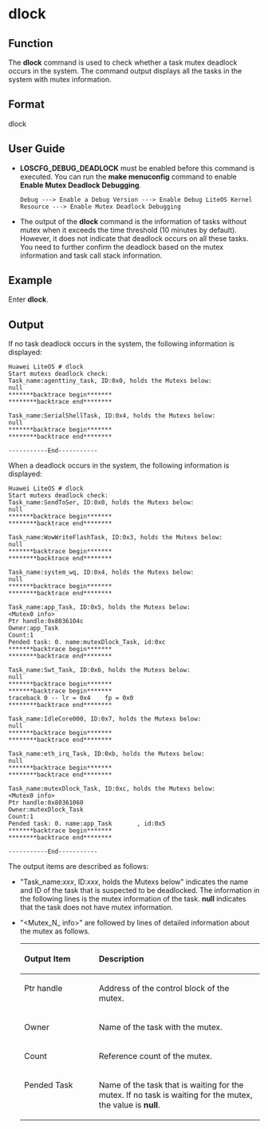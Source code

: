 # dlock<a name="EN-US_TOPIC_0312409053"></a>

## Function<a name="en-us_topic_0298978858_section292522625313"></a>

The  **dlock**  command is used to check whether a task mutex deadlock occurs in the system. The command output displays all the tasks in the system with mutex information.

## Format<a name="en-us_topic_0298978858_section219137125319"></a>

dlock

## User Guide<a name="en-us_topic_0298978858_section11147121921813"></a>

-   **LOSCFG\_DEBUG\_DEADLOCK** must be enabled before this command is executed. You can run the  **make menuconfig**  command to enable  **Enable Mutex Deadlock Debugging**.

    ```
    Debug ---> Enable a Debug Version ---> Enable Debug LiteOS Kernel Resource ---> Enable Mutex Deadlock Debugging
    ```

-   The output of the  **dlock**  command is the information of tasks without mutex when it exceeds the time threshold \(10 minutes by default\). However, it does not indicate that deadlock occurs on all these tasks. You need to further confirm the deadlock based on the mutex information and task call stack information.

## Example<a name="en-us_topic_0298978858_section38825106556"></a>

Enter  **dlock**.

## Output<a name="en-us_topic_0298978858_section2127155445310"></a>

If no task deadlock occurs in the system, the following information is displayed:

```
Huawei LiteOS # dlock
Start mutexs deadlock check:
Task_name:agenttiny_task, ID:0x0, holds the Mutexs below:
null
*******backtrace begin*******
********backtrace end********

Task_name:SerialShellTask, ID:0x4, holds the Mutexs below:
null
*******backtrace begin*******
********backtrace end********

-----------End-----------
```

When a deadlock occurs in the system, the following information is displayed:

```
Huawei LiteOS # dlock
Start mutexs deadlock check:
Task_name:SendToSer, ID:0x0, holds the Mutexs below:
null
*******backtrace begin*******
********backtrace end********

Task_name:WowWriteFlashTask, ID:0x3, holds the Mutexs below:
null
*******backtrace begin*******
********backtrace end********

Task_name:system_wq, ID:0x4, holds the Mutexs below:
null
*******backtrace begin*******
********backtrace end********

Task_name:app_Task, ID:0x5, holds the Mutexs below:
<Mutex0 info>
Ptr handle:0x8036104c
Owner:app_Task
Count:1
Pended task: 0. name:mutexDlock_Task, id:0xc
*******backtrace begin*******
********backtrace end********

Task_name:Swt_Task, ID:0x6, holds the Mutexs below:
null
*******backtrace begin*******
*******backtrace begin*******
traceback 0 -- lr = 0x4    fp = 0x0
********backtrace end********

Task_name:IdleCore000, ID:0x7, holds the Mutexs below:
null
*******backtrace begin*******
********backtrace end********

Task_name:eth_irq_Task, ID:0xb, holds the Mutexs below:
null
*******backtrace begin*******
********backtrace end********

Task_name:mutexDlock_Task, ID:0xc, holds the Mutexs below:
<Mutex0 info>
Ptr handle:0x80361060
Owner:mutexDlock_Task
Count:1
Pended task: 0. name:app_Task       , id:0x5
*******backtrace begin*******
********backtrace end********

-----------End-----------
```

The output items are described as follows:

-   "Task\_name:_xxx_, ID:_xxx_, holds the Mutexs below" indicates the name and ID of the task that is suspected to be deadlocked. The information in the following lines is the mutex information of the task.  **null**  indicates that the task does not have mutex information.
-   "<Mutex_N_  info\>" are followed by lines of detailed information about the mutex as follows.

    <a name="en-us_topic_0298978858_table15310135019130"></a>
    <table><thead align="left"><tr id="en-us_topic_0298978858_row731015011313"><th class="cellrowborder" valign="top" width="31.169999999999998%" id="mcps1.1.3.1.1"><p id="en-us_topic_0298978858_p83119508137"><a name="en-us_topic_0298978858_p83119508137"></a><a name="en-us_topic_0298978858_p83119508137"></a>Output Item</p>
    </th>
    <th class="cellrowborder" valign="top" width="68.83%" id="mcps1.1.3.1.2"><p id="en-us_topic_0298978858_p8311450181319"><a name="en-us_topic_0298978858_p8311450181319"></a><a name="en-us_topic_0298978858_p8311450181319"></a>Description</p>
    </th>
    </tr>
    </thead>
    <tbody><tr id="en-us_topic_0298978858_row14311165014136"><td class="cellrowborder" valign="top" width="31.169999999999998%" headers="mcps1.1.3.1.1 "><p id="en-us_topic_0298978858_p143112050191314"><a name="en-us_topic_0298978858_p143112050191314"></a><a name="en-us_topic_0298978858_p143112050191314"></a>Ptr handle</p>
    </td>
    <td class="cellrowborder" valign="top" width="68.83%" headers="mcps1.1.3.1.2 "><p id="en-us_topic_0298978858_p11311750141315"><a name="en-us_topic_0298978858_p11311750141315"></a><a name="en-us_topic_0298978858_p11311750141315"></a>Address of the control block of the mutex.</p>
    </td>
    </tr>
    <tr id="en-us_topic_0298978858_row3311250161311"><td class="cellrowborder" valign="top" width="31.169999999999998%" headers="mcps1.1.3.1.1 "><p id="en-us_topic_0298978858_p1031113505136"><a name="en-us_topic_0298978858_p1031113505136"></a><a name="en-us_topic_0298978858_p1031113505136"></a>Owner</p>
    </td>
    <td class="cellrowborder" valign="top" width="68.83%" headers="mcps1.1.3.1.2 "><p id="en-us_topic_0298978858_p13112050141318"><a name="en-us_topic_0298978858_p13112050141318"></a><a name="en-us_topic_0298978858_p13112050141318"></a>Name of the task with the mutex.</p>
    </td>
    </tr>
    <tr id="en-us_topic_0298978858_row19311125021318"><td class="cellrowborder" valign="top" width="31.169999999999998%" headers="mcps1.1.3.1.1 "><p id="en-us_topic_0298978858_p183119506134"><a name="en-us_topic_0298978858_p183119506134"></a><a name="en-us_topic_0298978858_p183119506134"></a>Count</p>
    </td>
    <td class="cellrowborder" valign="top" width="68.83%" headers="mcps1.1.3.1.2 "><p id="en-us_topic_0298978858_p03115508132"><a name="en-us_topic_0298978858_p03115508132"></a><a name="en-us_topic_0298978858_p03115508132"></a>Reference count of the mutex.</p>
    </td>
    </tr>
    <tr id="en-us_topic_0298978858_row83111050181311"><td class="cellrowborder" valign="top" width="31.169999999999998%" headers="mcps1.1.3.1.1 "><p id="en-us_topic_0298978858_p1831119504132"><a name="en-us_topic_0298978858_p1831119504132"></a><a name="en-us_topic_0298978858_p1831119504132"></a>Pended Task</p>
    </td>
    <td class="cellrowborder" valign="top" width="68.83%" headers="mcps1.1.3.1.2 "><p id="en-us_topic_0298978858_p931165019134"><a name="en-us_topic_0298978858_p931165019134"></a><a name="en-us_topic_0298978858_p931165019134"></a>Name of the task that is waiting for the mutex. If no task is waiting for the mutex, the value is <strong id="en-us_topic_0298978858_b5670425113211"><a name="en-us_topic_0298978858_b5670425113211"></a><a name="en-us_topic_0298978858_b5670425113211"></a>null</strong>.</p>
    </td>
    </tr>
    </tbody>
    </table>


